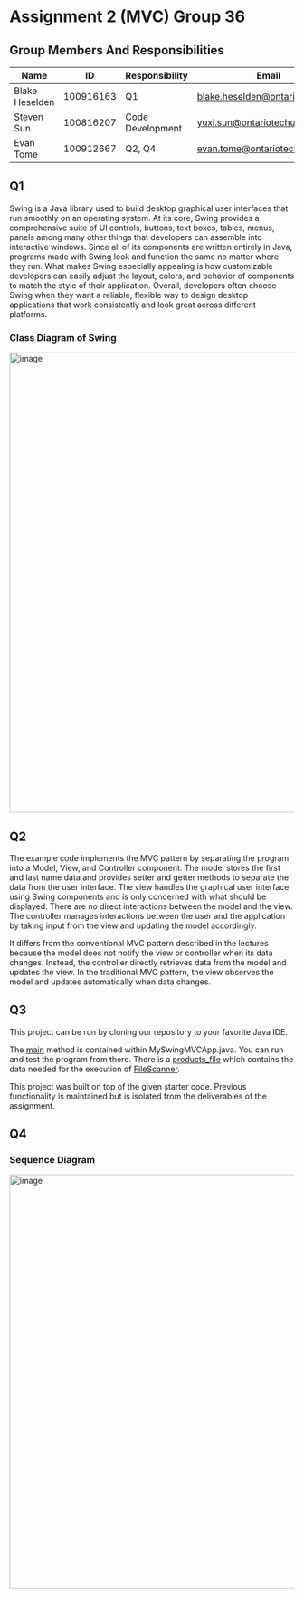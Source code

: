 # Assignment 2 (MVC) Group 36

## Group Members And Responsibilities 
| Name           | ID        | Responsibility   | Email                           |
|----------------|-----------|------------------|---------------------------------|
| Blake Heselden | 100916163 | Q1               | blake.heselden@ontariotechu.net |
| Steven Sun     | 100816207 | Code Development | yuxi.sun@ontariotechu.net       |
| Evan Tome      | 100912667 | Q2, Q4           | evan.tome@ontariotechu.net      |

## Q1
Swing is a Java library used to build desktop graphical user interfaces that run smoothly on an operating system. 
At its core, Swing provides a comprehensive suite of UI controls, buttons, text boxes, tables, menus, panels among 
many other things that developers can assemble into interactive windows. Since all of its components are written 
entirely in Java, programs made with Swing look and function the same no matter where they run. What makes Swing 
especially appealing is how customizable developers can easily adjust the layout, colors, and behavior of components to 
match the style of their application. Overall, developers often choose Swing when they want a reliable, flexible way to 
design desktop applications that work consistently and look great across different platforms.

### Class Diagram of Swing
<img width="676" height="812" alt="image" src="https://github.com/user-attachments/assets/1bd98f0a-0cd0-4326-90d8-6cabfaac67b3" />

## Q2
The example code implements the MVC pattern by separating the program into a Model, View, and Controller component. The 
model stores the first and last name data and provides setter and getter methods to separate the data from the user 
interface. The view handles the graphical user interface using Swing components and is only concerned with what should 
be displayed. There are no direct interactions between the model and the view. The controller manages interactions 
between the user and the application by taking input from the view and updating the model accordingly.

It differs from the conventional MVC pattern described in the lectures because the model does not notify the view or 
controller when its data changes. Instead, the controller directly retrieves data from the model and updates the view. 
In the traditional MVC pattern, the view observes the model and updates automatically when data changes.

## Q3
This project can be run by cloning our repository to your favorite Java IDE.

The [main](SwingMVC/src/MySwingMVCApp.java) method is contained within MySwingMVCApp.java. You can run and test the 
program from there. There is a [products_file](SwingMVC/products_file) which contains the data needed for the execution
of [FileScanner](SwingMVC/src/FileScanner.java).

This project was built on top of the given starter code. Previous functionality is maintained but is isolated from the
deliverables of the assignment.

## Q4

### Sequence Diagram
<img width="1286" height="731" alt="image" src="https://github.com/user-attachments/assets/5bcb2184-d709-4d0a-b90e-d8e4b1af9cf3" />


